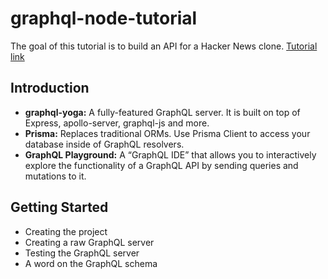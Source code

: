 # graphql-node-tutorial
The goal of this tutorial is to build an API for a Hacker News clone. [Tutorial link](https://www.howtographql.com/graphql-js/0-introduction/)

## Introduction

- **graphql-yoga:** A fully-featured GraphQL server. It is built on top of Express, apollo-server, graphql-js and more.
- **Prisma:** Replaces traditional ORMs. Use Prisma Client to access your database inside of GraphQL resolvers.
- **GraphQL Playground:** A “GraphQL IDE” that allows you to interactively explore the functionality of a GraphQL API by sending queries and mutations to it.

## Getting Started

- Creating the project
- Creating a raw GraphQL server
- Testing the GraphQL server
- A word on the GraphQL schema